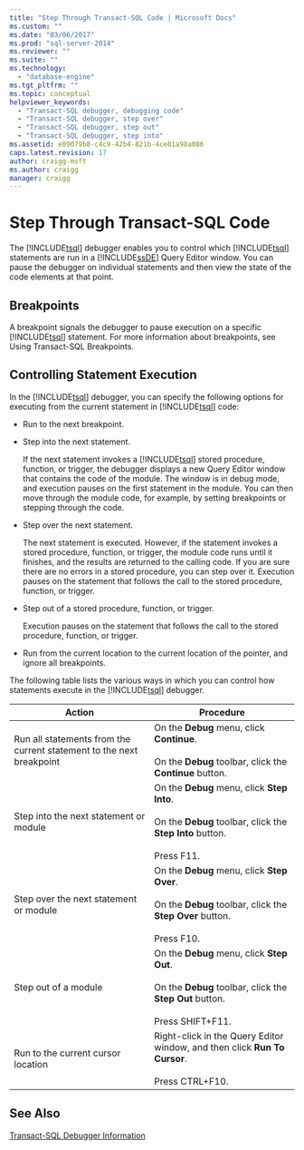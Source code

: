 ```yaml
---
title: "Step Through Transact-SQL Code | Microsoft Docs"
ms.custom: ""
ms.date: "03/06/2017"
ms.prod: "sql-server-2014"
ms.reviewer: ""
ms.suite: ""
ms.technology: 
  - "database-engine"
ms.tgt_pltfrm: ""
ms.topic: conceptual
helpviewer_keywords: 
  - "Transact-SQL debugger, debugging code"
  - "Transact-SQL debugger, step over"
  - "Transact-SQL debugger, step out"
  - "Transact-SQL debugger, step into"
ms.assetid: e09079b8-c4c9-42b4-821b-4ce81a98a086
caps.latest.revision: 17
author: craigg-msft
ms.author: craigg
manager: craigg
---
```

# Step Through Transact-SQL Code
  The [!INCLUDE[tsql](../../includes/tsql-md.md)] debugger enables you to control which [!INCLUDE[tsql](../../includes/tsql-md.md)] statements are run in a [!INCLUDE[ssDE](../../includes/ssde-md.md)] Query Editor window. You can pause the debugger on individual statements and then view the state of the code elements at that point.  
  
## Breakpoints  
 A breakpoint signals the debugger to pause execution on a specific [!INCLUDE[tsql](../../includes/tsql-md.md)] statement. For more information about breakpoints, see Using Transact-SQL Breakpoints.  
  
## Controlling Statement Execution  
 In the [!INCLUDE[tsql](../../includes/tsql-md.md)] debugger, you can specify the following options for executing from the current statement in [!INCLUDE[tsql](../../includes/tsql-md.md)] code:  
  
-   Run to the next breakpoint.  
  
-   Step into the next statement.  
  
     If the next statement invokes a [!INCLUDE[tsql](../../includes/tsql-md.md)] stored procedure, function, or trigger, the debugger displays a new Query Editor window that contains the code of the module. The window is in debug mode, and execution pauses on the first statement in the module. You can then move through the module code, for example, by setting breakpoints or stepping through the code.  
  
-   Step over the next statement.  
  
     The next statement is executed. However, if the statement invokes a stored procedure, function, or trigger, the module code runs until it finishes, and the results are returned to the calling code. If you are sure there are no errors in a stored procedure, you can step over it. Execution pauses on the statement that follows the call to the stored procedure, function, or trigger.  
  
-   Step out of a stored procedure, function, or trigger.  
  
     Execution pauses on the statement that follows the call to the stored procedure, function, or trigger.  
  
-   Run from the current location to the current location of the pointer, and ignore all breakpoints.  
  
 The following table lists the various ways in which you can control how statements execute in the [!INCLUDE[tsql](../../includes/tsql-md.md)] debugger.  
  
|Action|Procedure|  
|------------|---------------|  
|Run all statements from the current statement to the next breakpoint|On the **Debug** menu, click **Continue**.<br /><br /> On the **Debug** toolbar, click the **Continue** button.|  
|Step into the next statement or module|On the **Debug** menu, click **Step Into**.<br /><br /> On the **Debug** toolbar, click the **Step Into** button.<br /><br /> Press F11.|  
|Step over the next statement or module|On the **Debug** menu, click **Step Over**.<br /><br /> On the **Debug** toolbar, click the **Step Over** button.<br /><br /> Press F10.|  
|Step out of a module|On the **Debug** menu, click **Step Out**.<br /><br /> On the **Debug** toolbar, click the **Step Out** button.<br /><br /> Press SHIFT+F11.|  
|Run to the current cursor location|Right-click in the Query Editor window, and then click **Run To Cursor**.<br /><br /> Press CTRL+F10.|  
  
## See Also  
 [Transact-SQL Debugger Information](transact-sql-debugger-information.md)  
  
  
